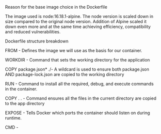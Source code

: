 Reason for the base image choice in the Dockerfile 

The image used is node:16.18.1-alpine. The node version is scaled down in size compared to the original node version. Addition of Alpine scaled it down even more and at the same time achieving efficiency, compatibility and reduced vulnerabilities. 

Dockerfile structure breakdown

FROM - Defines the image we will use as the basis for our container.

WORKDIR - Command that sets the working directory for the application


COPY package.json* ./- A wildcard is used to ensure both package.json AND package-lock.json are copied to the working directory                  


RUN - Command to install all the required, debug, and execute commands in the container. 


COPY . . - Command ensures all the files in the current directory are copied to the app directory


EXPOSE - Tells Docker which ports the container should listen on during runtime.


CMD - 

